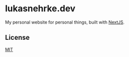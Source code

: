 # lukasnehrke.dev

My personal website for personal things, built with [NextJS](https://nextjs.org/).

## License

[MIT](./LICENSE)
